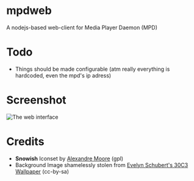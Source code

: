 mpdweb
======

A nodejs-based web-client for Media Player Daemon (MPD)


Todo
====

* Things should be made configurable (atm really everything is hardcoded, even the mpd's ip adress)


Screenshot
==========

![The web interface](http://u.dropme.de/5062/a113db/Screenshot-2014-01-02-19-25-31.png)


Credits
=======

* **Snowish** Iconset by [Alexandre Moore](http://sa-ki.deviantart.com/) (gpl)
* Background Image shamelessly stolen from [Evelyn Schubert's 30C3 Wallpaper](http://evelynschubert.com/30C3/wallpaper/) (cc-by-sa)


